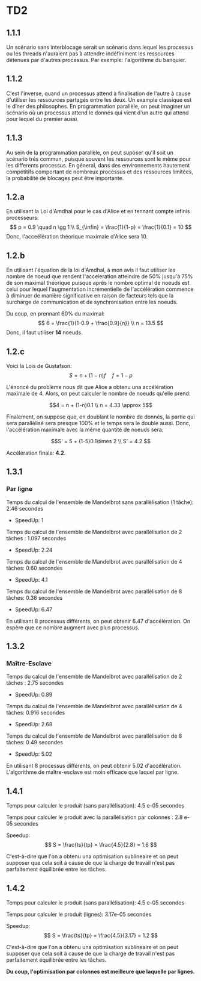 # TD2

## 1.1.1
Un scénario sans interblocage serait un scénario dans lequel les processus ou les threads n'auraient pas à attendre indéfiniment les ressources détenues par d'autres processus. Par exemple: l'algorithme du banquier.
## 1.1.2
C'est l'inverse, quand un processus attend à finalisation de l'autre à cause d'utiliser les ressources partagés entre les deux. Un example classique est le dîner des philosophes. En programmation parallèle, on peut imaginer un scénario où un processus attend le donnés qui vient d'un autre qui attend pour lequel du premier aussi.
## 1.1.3
Au sein de la programmation parallèle, on peut suposer qu'il soit un scénario trés commun, puisque souvent les ressources sont le même pour les differents processus. En géneral, dans des environnements hautement compétitifs comportant de nombreux processus et des ressources limitées, la probabilité de blocages peut être importante.

## 1.2.a
En utilisant la Loi d'Amdhal pour le cas d'Alice et en tennant compte infinis processeurs:
$$
p = 0.9
\quad
n \gg 1
\\
S_{\infin} = \frac{1}{1-p} = \frac{1}{0.1} = 10
$$
Donc, l'acceélération théorique maximale d'Alice sera 10.
## 1.2.b
En utilisant l'équation de la loi d'Amdhal, à mon avis il faut utiliser les nombre de noeud que rendent l'acceleration atteindre de 50% jusqu'à 75% de son maximal théorique puisque après le nombre optimal de noeuds est celui pour lequel l'augmentation incrémentielle de l'accélération commence à diminuer de manière significative en raison de facteurs tels que la surcharge de communication et de synchronisation entre les noeuds.

Du coup, en prennant 60% du maximal:
$$
 6 = \frac{1}{1-0.9 + \frac{0.9}{n}} \\
 n = 13.5
$$
Donc, il faut utiliser **14** noeuds.
## 1.2.c

Voici la Lois de Gustafson:
$$
S = n + (1 - n)f \quad f = 1 - p
$$

L'énoncé du problème nous dit que Alice a obtenu una accélération maximale de 4. Alors, on peut calculer le nombre de noeuds qu'elle prend:

$$4 = n + (1-n)0.1 \\
n = 4.33 \approx 5$$

Finalement, on suppose que, en doublant le nombre de donnés, la partie qui sera parallèlisé sera presque 100% et le temps sera le double aussi. Donc, l'accélération maximale avec la même quantité de noeuds sera:

$$S' = 5 + (1-5)0.1\times 2 \\
S' = 4.2
$$

Accélération finale: **4.2**.

## 1.3.1

### Par ligne
  
Temps du calcul de l'ensemble de Mandelbrot sans parallèlisation (1 tâche): 2.46 secondes

- SpeedUp: 1

Temps du calcul de l'ensemble de Mandelbrot avec parallèlisation de 2 tâches : 1.097 secondes

- SpeedUp: 2.24

Temps du calcul de l'ensemble de Mandelbrot avec parallèlisation de 4 tâches: 0.60 secondes

- SpeedUp: 4.1

Temps du calcul de l'ensemble de Mandelbrot avec parallèlisation de 8 tâches: 0.38 secondes

- SpeedUp: 6.47

En utilisant 8 processus différents, on peut obtenir 6.47 d'accélération. On espère que ce nombre augment avec plus processus.

## 1.3.2 

### Maître-Esclave

Temps du calcul de l'ensemble de Mandelbrot avec parallèlisation de 2 tâches : 2.75 secondes

- SpeedUp: 0.89

Temps du calcul de l'ensemble de Mandelbrot avec parallèlisation de 4 tâches: 0.916 secondes

- SpeedUp: 2.68

Temps du calcul de l'ensemble de Mandelbrot avec parallèlisation de 8 tâches: 0.49 secondes

- SpeedUp: 5.02
  
En utilisant 8 processus différents, on peut obtenir 5.02 d'accélération. L'algorithme de maître-esclave est moin efficace que laquel par ligne.

## 1.4.1

Temps pour calculer le produit (sans parallèlisation): 4.5 e-05 secondes

Temps pour calculer le produit avec la parallèlisation par colonnes : 
2.8 e-05 secondes

Speedup:
$$
S = \frac{ts}{tp} = \frac{4.5}{2.8} = 1.6
$$

C'est-à-dire que l'on a obtenu una optimisation sublineaire et on peut supposer que cela soit à cause de que la charge de travail n'est pas parfaitement équilibrée entre les tâches.

## 1.4.2

Temps pour calculer le produit (sans parallèlisation): 4.5 e-05 secondes

Temps pour calculer le produit (lignes): 3.17e-05 secondes

Speedup:
$$
S = \frac{ts}{tp} = \frac{4.5}{3.17} = 1.2
$$

C'est-à-dire que l'on a obtenu una optimisation sublineaire et on peut supposer que cela soit à cause de que la charge de travail n'est pas parfaitement équilibrée entre les tâches.

**Du coup, l'optimisation par colonnes est meilleure que laquelle par lignes.**
